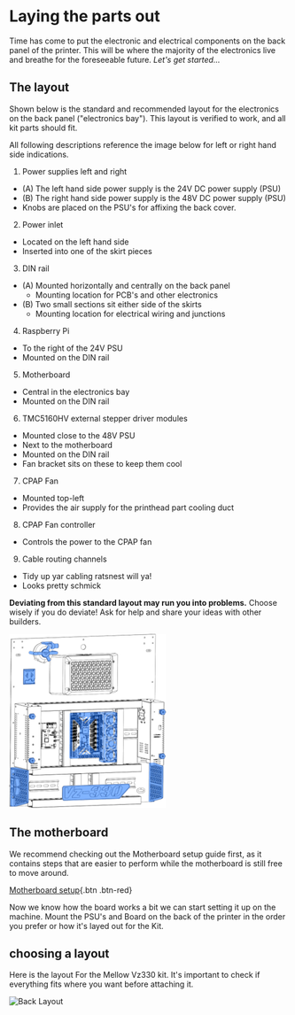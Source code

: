 # Laying the parts out

Time has come to put the electronic and electrical components on the back panel of the printer. This will be where the majority of the electronics live and breathe for the foreseeable future. *Let's get started...* 

## The layout

Shown below is the standard and recommended layout for the electronics on the back panel ("electronics bay"). This layout is verified to work, and all kit parts should fit. 

All following descriptions reference the image below for left or right hand side indications.

1. Power supplies left and right
  + (A) The left hand side power supply is the 24V DC power supply (PSU)
  + (B) The right hand side power supply is the 48V DC power supply (PSU)
  + Knobs are placed on the PSU's for affixing the back cover.
2. Power inlet
  + Located on the left hand side
  + Inserted into one of the skirt pieces
3. DIN rail
  + (A) Mounted horizontally and centrally on the back panel
    - Mounting location for PCB's and other electronics
  + (B) Two small sections sit either side of the skirts
    - Mounting location for electrical wiring and junctions
4. Raspberry Pi
  + To the right of the 24V PSU
  + Mounted on the DIN rail
5. Motherboard
  + Central in the electronics bay
  + Mounted on the DIN rail
6. TMC5160HV external stepper driver modules
  + Mounted close to the 48V PSU
  + Next to the motherboard
  + Mounted on the DIN rail
  + Fan bracket sits on these to keep them cool
7. CPAP Fan
  + Mounted top-left
  + Provides the air supply for the printhead part cooling duct
8. CPAP Fan controller
  + Controls the power to the CPAP fan
9. Cable routing channels
  + Tidy up yar cabling ratsnest will ya!
  + Looks pretty schmick

**Deviating from this standard layout may run you into problems.** Choose wisely if you do deviate! Ask for help and share your ideas with other builders. 

[![Electronics bay overview](../../assets/images/manual/vz330_mellow/electronics/overview_thumbnail.png)](../../assets/images/manual/vz330_mellow/electronics/overview.png)

## The motherboard

We recommend checking out the Motherboard setup guide first, as it contains steps that are easier to perform while the motherboard is still free to move around.

[Motherboard setup](/vz330_mellow/electronics/motherboard-setup/){.btn .btn-red}

Now we know how the board works a bit we can start setting it up on the machine. Mount the PSU's and Board on the back of the printer in the order you prefer or how it's layed out for the Kit.

## choosing a layout

Here is the layout For the Mellow Vz330 kit. It's important to check if everything fits where you want before attaching it.



![Back Layout](https://user-images.githubusercontent.com/37383368/201693099-e00af1d6-d792-483d-8a11-d176b7b2b062.png)
